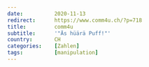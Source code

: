 ```yaml
---
date:          2020-11-13
redirect:      https://www.comm4u.ch/?p=718
title:         comm4u
subtitle:      '"Äs hüärä Puff!"'
country:       CH
categories:    [Zahlen]
tags:          [manipulation]
---
```


